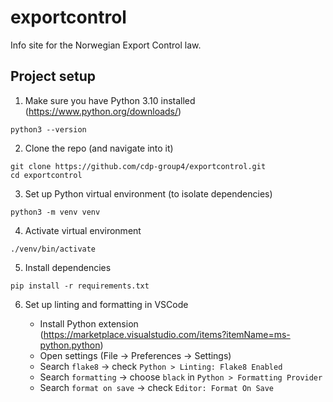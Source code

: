 # exportcontrol

Info site for the Norwegian Export Control law.

## Project setup

1. Make sure you have Python 3.10 installed (https://www.python.org/downloads/)

```
python3 --version
```

2. Clone the repo (and navigate into it)

```
git clone https://github.com/cdp-group4/exportcontrol.git
cd exportcontrol
```

3. Set up Python virtual environment (to isolate dependencies)

```
python3 -m venv venv
```

4. Activate virtual environment

```
./venv/bin/activate
```

5. Install dependencies

```
pip install -r requirements.txt
```

6. Set up linting and formatting in VSCode

   - Install Python extension (https://marketplace.visualstudio.com/items?itemName=ms-python.python)
   - Open settings (File -> Preferences -> Settings)
   - Search `flake8` -> check `Python > Linting: Flake8 Enabled`
   - Search `formatting` -> choose `black` in `Python > Formatting Provider`
   - Search `format on save` -> check `Editor: Format On Save`
